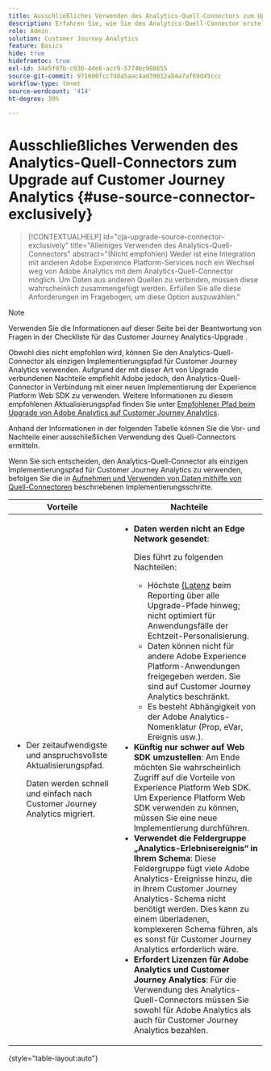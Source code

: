 ```yaml
---
title: Ausschließliches Verwenden des Analytics-Quell-Connectors zum Upgrade auf Customer Journey Analytics
description: Erfahren Sie, wie Sie den Analytics-Quell-Connector erstellen und Felder zuordnen
role: Admin
solution: Customer Journey Analytics
feature: Basics
hide: true
hidefromtoc: true
exl-id: 34e5f97b-c936-4de6-acc9-5774bc908655
source-git-commit: 971600fcc7d8a5aac4ad39812ab4a7af69d45ccc
workflow-type: tm+mt
source-wordcount: '414'
ht-degree: 39%

---
```


# Ausschließliches Verwenden des Analytics-Quell-Connectors zum Upgrade auf Customer Journey Analytics {#use-source-connector-exclusively}

<!-- markdownlint-disable MD034 -->

>[!CONTEXTUALHELP]
>id="cja-upgrade-source-connector-exclusively"
>title="Alleiniges Verwenden des Analytics-Quell-Connectors"
>abstract="(Nicht empfohlen) Weder ist eine Integration mit anderen Adobe Experience Platform-Services noch ein Wechsel weg von Adobe Analytics mit dem Analytics-Quell-Connector möglich. Um Daten aus anderen Quellen zu verbinden, müssen diese wahrscheinlich zusammengefügt werden. Erfüllen Sie alle diese Anforderungen im Fragebogen, um diese Option auszuwählen."

<!-- markdownlint-enable MD034 -->

>[!NOTE]
> 
>Verwenden Sie die Informationen auf dieser Seite bei der Beantwortung von Fragen in der Checkliste für das Customer Journey Analytics-Upgrade [](https://gigazelle.github.io/cja-ttv/).

Obwohl dies nicht empfohlen wird, können Sie den Analytics-Quell-Connector als einzigen Implementierungspfad für Customer Journey Analytics verwenden. Aufgrund der mit dieser Art von Upgrade verbundenen Nachteile empfiehlt Adobe jedoch, den Analytics-Quell-Connector in Verbindung mit einer neuen Implementierung der Experience Platform Web SDK zu verwenden. Weitere Informationen zu diesem empfohlenen Aktualisierungspfad finden Sie unter [Empfohlener Pfad beim Upgrade von Adobe Analytics auf Customer Journey Analytics](/help/getting-started/cja-upgrade/cja-upgrade-recommendations.md).

Anhand der Informationen in der folgenden Tabelle können Sie die Vor- und Nachteile einer ausschließlichen Verwendung des Quell-Connectors ermitteln.

Wenn Sie sich entscheiden, den Analytics-Quell-Connector als einzigen Implementierungspfad für Customer Journey Analytics zu verwenden, befolgen Sie die in [Aufnehmen und Verwenden von Daten mithilfe von Quell-Connectoren](/help/data-ingestion/sources.md) beschriebenen Implementierungsschritte.

| Vorteile | Nachteile |
|----------|---------|
| <ul><li>Der zeitaufwendigste und anspruchsvollste Aktualisierungspfad. <p>Daten werden schnell und einfach nach Customer Journey Analytics migriert.</p></li></ul> | <ul><li>**Daten werden nicht an Edge Network gesendet**: <p>Dies führt zu folgenden Nachteilen:</p><ul><li>Höchste [ (Latenz](/help/technotes/guardrails.md#latencies) beim Reporting über alle Upgrade-Pfade hinweg; nicht optimiert für Anwendungsfälle der Echtzeit-Personalisierung.</li><li>Daten können nicht für andere Adobe Experience Platform-Anwendungen freigegeben werden. Sie sind auf Customer Journey Analytics beschränkt.</li><li>Es besteht Abhängigkeit von der Adobe Analytics-Nomenklatur (Prop, eVar, Ereignis usw.).</li></ul><li>**Künftig nur schwer auf Web SDK umzustellen**: Am Ende möchten Sie wahrscheinlich Zugriff auf die Vorteile von Experience Platform Web SDK. Um Experience Platform Web SDK verwenden zu können, müssen Sie eine neue Implementierung durchführen.</li><li>**Verwendet die Feldergruppe „Analytics-Erlebnisereignis“ in Ihrem Schema**: Diese Feldergruppe fügt viele Adobe Analytics-Ereignisse hinzu, die in Ihrem Customer Journey Analytics-Schema nicht benötigt werden. Dies kann zu einem überladenen, komplexeren Schema führen, als es sonst für Customer Journey Analytics erforderlich wäre.</li><li>**Erfordert Lizenzen für Adobe Analytics und Customer Journey Analytics**: Für die Verwendung des Analytics-Quell-Connectors müssen Sie sowohl für Adobe Analytics als auch für Customer Journey Analytics bezahlen.</li></ul> |

{style="table-layout:auto"}
